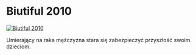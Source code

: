 Biutiful 2010 
=============
[![Biutiful 2010 ](http://vidos.pl/images/player.gif)](http://vidos.pl/biutiful-2010)

 Umierający na raka mężczyzna stara się zabezpieczyć przyszłość swoim dzieciom.
